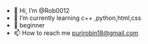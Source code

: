 - 👋 Hi, I’m @Rob0012
- 🌱 I’m currently learning c++ ,python,html,css
- 💞 beginner
- 📫 How to reach me purirobin18@gmail.com

<!---
Rob0012/Rob0012 is a ✨ special ✨ repository because its `README.md` (this file) appears on your GitHub profile.
You can click the Preview link to take a look at your changes.
--->

